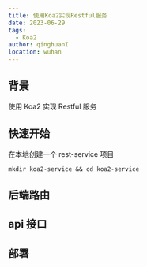 ```yaml
---
title: 使用Koa2实现Restful服务
date: 2023-06-29
tags:
  - Koa2
author: qinghuanI
location: wuhan
---
```


## 背景

使用 Koa2 实现 Restful 服务

## 快速开始

在本地创建一个 rest-service 项目

```shell
mkdir koa2-service && cd koa2-service
```

## 后端路由

## api 接口

## 部署
